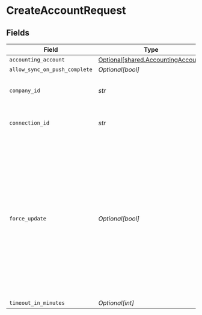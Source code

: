 # CreateAccountRequest


## Fields

| Field                                                                                                                                                                                                                                                                                                                         | Type                                                                                                                                                                                                                                                                                                                          | Required                                                                                                                                                                                                                                                                                                                      | Description                                                                                                                                                                                                                                                                                                                   | Example                                                                                                                                                                                                                                                                                                                       |
| ----------------------------------------------------------------------------------------------------------------------------------------------------------------------------------------------------------------------------------------------------------------------------------------------------------------------------- | ----------------------------------------------------------------------------------------------------------------------------------------------------------------------------------------------------------------------------------------------------------------------------------------------------------------------------- | ----------------------------------------------------------------------------------------------------------------------------------------------------------------------------------------------------------------------------------------------------------------------------------------------------------------------------- | ----------------------------------------------------------------------------------------------------------------------------------------------------------------------------------------------------------------------------------------------------------------------------------------------------------------------------- | ----------------------------------------------------------------------------------------------------------------------------------------------------------------------------------------------------------------------------------------------------------------------------------------------------------------------------- |
| `accounting_account`                                                                                                                                                                                                                                                                                                          | [Optional[shared.AccountingAccount]](../../models/shared/accountingaccount.md)                                                                                                                                                                                                                                                | :heavy_minus_sign:                                                                                                                                                                                                                                                                                                            | N/A                                                                                                                                                                                                                                                                                                                           |                                                                                                                                                                                                                                                                                                                               |
| `allow_sync_on_push_complete`                                                                                                                                                                                                                                                                                                 | *Optional[bool]*                                                                                                                                                                                                                                                                                                              | :heavy_minus_sign:                                                                                                                                                                                                                                                                                                            | N/A                                                                                                                                                                                                                                                                                                                           |                                                                                                                                                                                                                                                                                                                               |
| `company_id`                                                                                                                                                                                                                                                                                                                  | *str*                                                                                                                                                                                                                                                                                                                         | :heavy_check_mark:                                                                                                                                                                                                                                                                                                            | N/A                                                                                                                                                                                                                                                                                                                           | 8a210b68-6988-11ed-a1eb-0242ac120002                                                                                                                                                                                                                                                                                          |
| `connection_id`                                                                                                                                                                                                                                                                                                               | *str*                                                                                                                                                                                                                                                                                                                         | :heavy_check_mark:                                                                                                                                                                                                                                                                                                            | N/A                                                                                                                                                                                                                                                                                                                           | 2e9d2c44-f675-40ba-8049-353bfcb5e171                                                                                                                                                                                                                                                                                          |
| `force_update`                                                                                                                                                                                                                                                                                                                | *Optional[bool]*                                                                                                                                                                                                                                                                                                              | :heavy_minus_sign:                                                                                                                                                                                                                                                                                                            | When updating data in the destination platform Codat checks the `sourceModifiedDate` against the `lastupdated` date from the accounting platform, if they're different Codat will return an error suggesting you should initiate another pull of the data. If this is set to `true` then the update will override this check. |                                                                                                                                                                                                                                                                                                                               |
| `timeout_in_minutes`                                                                                                                                                                                                                                                                                                          | *Optional[int]*                                                                                                                                                                                                                                                                                                               | :heavy_minus_sign:                                                                                                                                                                                                                                                                                                            | N/A                                                                                                                                                                                                                                                                                                                           |                                                                                                                                                                                                                                                                                                                               |